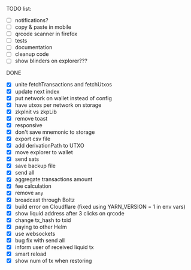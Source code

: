 TODO list:

- [ ] notifications?
- [ ] copy & paste in mobile
- [ ] qrcode scanner in firefox
- [ ] tests
- [ ] documentation
- [ ] cleanup code
- [ ] show blinders on explorer???

DONE

- [x] unite fetchTransactions and fetchUtxos
- [x] update next index
- [x] put network on wallet instead of config
- [x] have utxos per network on storage
- [x] zkpInit vs zkpLib
- [x] remove toast
- [x] responsive
- [x] don't save mnemonic to storage
- [x] export csv file
- [x] add derivationPath to UTXO
- [x] move explorer to wallet
- [x] send sats
- [x] save backup file
- [x] send all
- [x] aggregate transactions amount
- [x] fee calculation
- [x] remove `any`
- [x] broadcast through Boltz
- [x] build error on Cloudflare (fixed using YARN_VERSION = 1 in env vars)
- [x] show liquid address after 3 clicks on qrcode
- [x] change tx_hash to txid
- [x] paying to other Helm
- [x] use websockets
- [x] bug fix with send all
- [x] inform user of received liquid tx
- [x] smart reload
- [x] show num of tx when restoring
